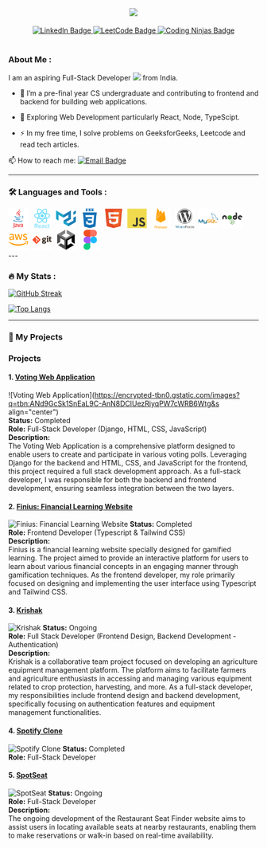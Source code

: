 <div id="header" align="center">
  <img src="https://media.giphy.com/media/WIQ0N0OUvei1OW1h9Z/giphy.gif" width="100"/>
</div>
<br>
<div id="badges" align="center">
  <a href="https://www.linkedin.com/in/surabhiagnihotri28/">
    <img src="https://img.shields.io/badge/LinkedIn-blue?style=for-the-badge&logo=linkedin&logoColor=white" alt="LinkedIn Badge"/>
  </a>
  
  <a href="https://leetcode.com/u/surabhiagnihotri/">
    <img src="https://img.shields.io/badge/LeetCode-orange?style=for-the-badge&logo=leetcode&logoColor=white" alt="LeetCode Badge"/>
</a>

<a href="https://www.naukri.com/code360/profile/42ed8402-cdf9-4d08-b20e-25d2d297378e">
    <img src="https://img.shields.io/badge/Coding%20Ninjas-9B59B6?style=for-the-badge&logo=codingninjas&logoColor=white" alt="Coding Ninjas Badge"/>
</a>


</div>
<img src="https://komarev.com/ghpvc/?username=surabhi-agnihotri&style=flat-square&color=blue" alt="" align="center"/>

###  About Me :
I am an aspiring Full-Stack Developer <img src="https://media.giphy.com/media/WUlplcMpOCEmTGBtBW/giphy.gif" width="30"> from India.
- :telescope: I’m a pre-final year CS undergraduate and contributing to frontend and backend for building web applications.

- :seedling: Exploring Web Development particularly React, Node, TypeScipt.

- :zap: In my free time, I solve problems on GeeksforGeeks, Leetcode and read tech articles.

:mailbox: How to reach me: [![Email Badge](https://img.shields.io/badge/Email-red?style=flat&logo=gmail&logoColor=white)](mailto:surabhi.2125cs1188@kiet.edu)

---

### :hammer_and_wrench: Languages and Tools :

<div>
  <img src="https://github.com/devicons/devicon/blob/master/icons/java/java-original-wordmark.svg" title="Java" alt="Java" width="40" height="40"/>&nbsp;
  <img src="https://github.com/devicons/devicon/blob/master/icons/react/react-original-wordmark.svg" title="React" alt="React" width="40" height="40"/>&nbsp;
<!--   <img src="https://github.com/devicons/devicon/blob/master/icons/spring/spring-original-wordmark.svg" title="Spring" alt="Spring" width="40" height="40"/>&nbsp; -->
  <img src="https://github.com/devicons/devicon/blob/master/icons/materialui/materialui-original.svg" title="Material UI" alt="Material UI" width="40" height="40"/>&nbsp;
<!--   <img src="https://github.com/devicons/devicon/blob/master/icons/flutter/flutter-original.svg" title="Flutter" alt="Flutter" width="40" height="40"/>&nbsp;
  <img src="https://github.com/devicons/devicon/blob/master/icons/redux/redux-original.svg" title="Redux" alt="Redux " width="40" height="40"/>&nbsp; -->
  <img src="https://github.com/devicons/devicon/blob/master/icons/css3/css3-plain-wordmark.svg"  title="CSS3" alt="CSS" width="40" height="40"/>&nbsp;
  <img src="https://github.com/devicons/devicon/blob/master/icons/html5/html5-original.svg" title="HTML5" alt="HTML" width="40" height="40"/>&nbsp;
  <img src="https://github.com/devicons/devicon/blob/master/icons/javascript/javascript-original.svg" title="JavaScript" alt="JavaScript" width="40" height="40"/>&nbsp;
  <img src="https://github.com/devicons/devicon/blob/master/icons/firebase/firebase-plain-wordmark.svg" title="Firebase" alt="Firebase" width="40" height="40"/>&nbsp;
  <img src="https://github.com/devicons/devicon/blob/master/icons/wordpress/wordpress-original.svg" title="WordPress" alt="WordPress" width="40" height="40"/>&nbsp;
  <img src="https://github.com/devicons/devicon/blob/master/icons/mysql/mysql-original-wordmark.svg" title="MySQL"  alt="MySQL" width="40" height="40"/>&nbsp;
  <img src="https://github.com/devicons/devicon/blob/master/icons/nodejs/nodejs-original-wordmark.svg" title="NodeJS" alt="NodeJS" width="40" height="40"/>&nbsp;
  <img src="https://github.com/devicons/devicon/blob/master/icons/amazonwebservices/amazonwebservices-plain-wordmark.svg" title="AWS" alt="AWS" width="40" height="40"/>&nbsp;
  <img src="https://github.com/devicons/devicon/blob/master/icons/git/git-original-wordmark.svg" title="Git" alt="Git" width="40" height="40"/>&nbsp;
  <img src="https://github.com/devicons/devicon/blob/master/icons/unity/unity-original.svg" title="Unity3D" alt="Unity3D" width="40" height="40"/>&nbsp;
<img src="https://github.com/devicons/devicon/blob/master/icons/figma/figma-original.svg" title="Figma" alt="Figma" width="40" height="40"/>&nbsp;

</div>
---

### :fire: My Stats :



[![GitHub Streak](http://github-readme-streak-stats.herokuapp.com?user=surabhi-agnihotri&theme=dark&background=000000)](https://git.io/streak-stats)

[![Top Langs](https://github-readme-stats.vercel.app/api/top-langs/?username=surabhi-agnihotri&layout=compact&theme=vision-friendly-dark)](https://github.com/surabhi-agnihotri/github-readme-stats)

---



### :rocket: My Projects

### Projects

#### 1. [Voting Web Application](https://github.com/surabhi-agnihotri/Voting-web-app)
![Voting Web Application](https://encrypted-tbn0.gstatic.com/images?q=tbn:ANd9GcSk1SnEaL9C-AnN8DClUezRiyqPW7cWRB6Wtg&s align="center")
<br>
**Status:** Completed  
**Role:** Full-Stack Developer (Django, HTML, CSS, JavaScript)  
**Description:**  
The Voting Web Application is a comprehensive platform designed to enable users to create and participate in various voting polls. Leveraging Django for the backend and HTML, CSS, and JavaScript for the frontend, this project required a full stack development approach. As a full-stack developer, I was responsible for both the backend and frontend development, ensuring seamless integration between the two layers.

#### 2. [Finius: Financial Learning Website](https://github.com/surabhi-agnihotri/FINIUS)
![Finius: Financial Learning Website](YOUR_IMAGE_URL)
**Status:** Completed  
**Role:** Frontend Developer (Typescript & Tailwind CSS)  
**Description:**  
Finius is a financial learning website specially designed for gamified learning. The project aimed to provide an interactive platform for users to learn about various financial concepts in an engaging manner through gamification techniques. As the frontend developer, my role primarily focused on designing and implementing the user interface using Typescript and Tailwind CSS.

#### 3. [Krishak](https://github.com/surabhi-agnihotri/Krishak)
![Krishak](YOUR_IMAGE_URL)
**Status:** Ongoing  
**Role:** Full Stack Developer (Frontend Design, Backend Development - Authentication)  
**Description:**  
Krishak is a collaborative team project focused on developing an agriculture equipment management platform. The platform aims to facilitate farmers and agriculture enthusiasts in accessing and managing various equipment related to crop protection, harvesting, and more. As a full-stack developer, my responsibilities include frontend design and backend development, specifically focusing on authentication features and equipment management functionalities.

#### 4. [Spotify Clone](https://github.com/surabhi-agnihotri/Spotify-Clone-Project)
![Spotify Clone](YOUR_IMAGE_URL)
**Status:** Completed  
**Role:** Full-Stack Developer

#### 5. [SpotSeat](https://github.com/surabhi-agnihotri/SpotSeat)
![SpotSeat](YOUR_IMAGE_URL)
**Status:** Ongoing  
**Role:** Full-Stack Developer  
**Description:**  
The ongoing development of the Restaurant Seat Finder website aims to assist users in locating available seats at nearby restaurants, enabling them to make reservations or walk-in based on real-time availability.

